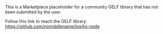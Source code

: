 This is a Marketplace placeholder for a community GELF library that has not been submitted by the user.

Follow this link to reach the GELF library: https://github.com/nomiddlename/log4js-node
